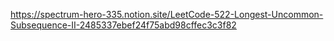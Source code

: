 https://spectrum-hero-335.notion.site/LeetCode-522-Longest-Uncommon-Subsequence-II-2485337ebef24f75abd98cffec3c3f82
